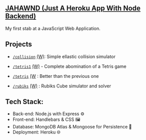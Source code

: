 [JAHAWND (Just A Heroku App With Node Backend)](http://plepis.herokuapp.com/)
-

My first stab at a JavaScript Web Application.

Projects
-

- [`/collision`](http://plepis.herokuapp.com/projects/collision) [(W)](https://github.com/plepisnew/learn-js/wiki/Collision):  Simple ellastic collision simulator

- [`/tetris1`](http://plepis.herokuapp.com/projects/tetris1) [(W)](https://github.com/plepisnew/learn-js/wiki/Tetris1) - Complete abomination of a Tetris game

- [`/tetris`](http://plepis.herokuapp.com/projects/tetris) [(W](https://github.com/plepisnew/learn-js/wiki/Tetris) : Better than the previous one

- [`/rubiks`](http://plepis.herokuapp.com/projects/rubiks) [(W)](https://github.com/plepisnew/learn-js/wiki/Rubiks) : Rubiks Cube simulator and solver

Tech Stack:
-
- Back-end: Node.js with Express ⚙️
- Front-end: Handlebars & CSS 🖼️
- Database: MongoDB Atlas & Mongoose for Persistence 🍃
- Deployment: Heroku 🌐
